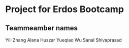 # Project for Erdos Bootcamp


## Teammeamber names
Yili Zhang 
Alana Huszar
Yueqiao Wu
Sanal Shivaprasad
